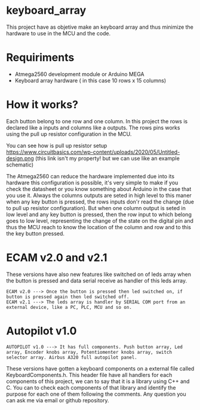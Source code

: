 # keyboard_array

This project have as objetive make an keyboard array and thus minimize the hardware to use in the MCU and the code.

# Requiriments
- Atmega2560 development module or Arduino MEGA
- Keyboard array hardware ( in this case 10 rows x 15 columns)

# How it works?
Each button belong to one row and one column. In this project the rows is declared like a inputs and columns like a outputs. 
The rows pins works using the pull up resistor configuration in the MCU. 

You can see how is pull up resistor setup
https://www.circuitbasics.com/wp-content/uploads/2020/05/Untitled-design.png (this link isn't my property! but we can use like an example schematic)

The Atmega2560 can reduce the hardware implemented due into its hardware this configuration is possible, it's very simple to make if you check the datasheet or you know something about Arduino in the case that you use it. Always the columns outputs are seted in high level to this maner when any key button is pressed, the rows inputs don'r read the change (due to pull up resistor configuration). But when one column output is seted in low level and any key button is pressed, then the row input to which belong goes to low level, representing the change of the state on the digital pin and thus the MCU reach to know the location of the column and row and to this the key button pressed.

# ECAM v2.0 and v2.1

These versions have also new features like switched on of leds array when the button is pressed and data serial receive as handler of this leds array.

	ECAM v2.0 ---> Once the button is pressed then led switched on, if button is pressed again then led switched off.
	ECAM v2.1 ---> The leds array is handler by SERIAL COM port from an external device, like a PC, PLC, MCU and so on.

# Autopilot v1.0

	AUTOPILOT v1.0 ---> It has full components. Push button array, Led array, Encoder knobs array, Potentiomenter knobs array, switch selector array. Airbus A320 full autopilot panel. 

These versions have gotten a keyboard components on a external file called KeyboardComponents.h. This header file have all handlers for each components of this project, we can to say that it is a library using C++ and C. You can to check each components of that library and identify the purpose for each one of them following the comments. Any question you can ask me via email or github repository.